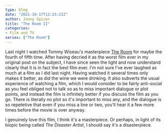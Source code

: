 ```yaml
---
type: blog
date: "2021-10-17T12:25:21Z"
author: Jonny Spicer
title: "The Room II"
categories:
- Film and TV
series: ["The Room"]
---
```

Last night I watched Tommy Wiseau's masterpiece [The Room](/blog/the-room) for maybe the fourth of fifth time. After having decried it as the worst film ever in my original post on the subject, I have since seen the light and now understand clearly that it is in fact the
best film ever. I'm not sure I've ever laughed as much at a film as I did last night. Having watched it several times only makes it better, as did the wine we were drinking. It also subverts the usual experience of watching a film, which I would consider to be fairly
anti-social as you feel obliged not to talk so as to miss important dialogue or plot points, and instead the film is infinitely better if you discuss the film as you go. There is literally no plot so it's important to miss any, and the dialogue is so repetetive that even
if you miss a line or two, you'll hear it a few more times before the movie is over anyway.

I genuinely love this film, I think it's a masterpiece. Or perhaps, in light of its biopic being called *The Disaster Artist*, I should say it's a disasterpiece.
